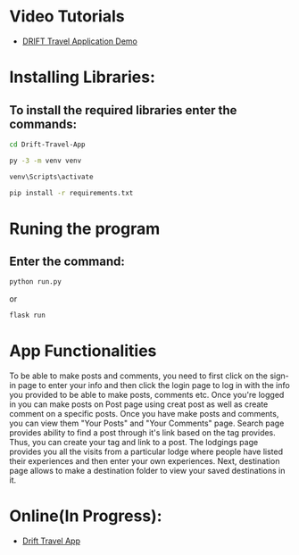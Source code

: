 # Video Tutorials
- [DRIFT Travel Application Demo](https://www.youtube.com/watch?v=Ko7mQcthbL0&t=79s)

# Installing Libraries:

## To install the required libraries enter the commands:

```bash
cd Drift-Travel-App
```

```bash
py -3 -m venv venv
```

```bash
venv\Scripts\activate
```

```bash
pip install -r requirements.txt
```

# Runing the program

## Enter the command:

```bash
python run.py
```

or 

```bash
flask run
```

# App Functionalities

To be able to make posts and comments, you need to first click on the sign-in page to enter your info and then click the login page to log in with the info you provided to be able to make posts, comments etc. Once you're logged in you can make posts on Post page using creat post as well as create comment on a specific posts. Once you have make posts and comments, you can view them "Your Posts" and "Your Comments" page. Search page provides ability to find a post through it's link based on the tag provides. Thus, you can create your tag and link to a post. The lodgings page provides you all the visits from a particular lodge where people have listed their experiences and then enter your own experiences. Next, destination page allows to make a destination folder to view your saved destinations in it.

# Online(In Progress):

- [Drift Travel App](https://syedhusain.pythonanywhere.com/)
